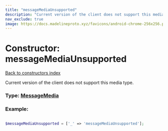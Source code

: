 ```yaml
---
title: "messageMediaUnsupported"
description: "Current version of the client does not support this media type."
nav_exclude: true
image: https://docs.madelineproto.xyz/favicons/android-chrome-256x256.png
---
```

# Constructor: messageMediaUnsupported  
[Back to constructors index](/API_docs/constructors/index.html)



Current version of the client does not support this media type.




### Type: [MessageMedia](/API_docs/types/MessageMedia.html)


### Example:

```php

$messageMediaUnsupported = ['_' => 'messageMediaUnsupported'];
```  
